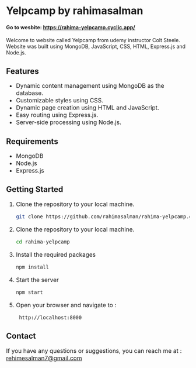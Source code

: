 <div class="markdown w-full ">
    <h1>Yelpcamp by rahimasalman </h1>
    <h4> Go to wesbite: <span> <a href="https://rahima-yelpcamp.cyclic.app/" target="_blank">https://rahima-yelpcamp.cyclic.app/ </a></span></h4> 
    <p>Welcome to website called Yelpcamp from udemy instructor Colt Steele. 
        Website was built using MongoDB, JavaScript, CSS, HTML, Express.js and Node.js.</p>
    <h2>Features</h2>
    <ul style="font-size: 16px">
    <li>Dynamic content management using MongoDB as the database.</li>
    <li>Customizable styles using CSS.</li><li>Dynamic page creation using HTML and JavaScript.</li>
    <li>Easy routing using Express.js.</li><li>Server-side processing using Node.js.</li>
    </ul>
    <h2>Requirements</h2>
    <ul style="font-size: 16px">
    <li>MongoDB</li>
    <li>Node.js</li>
    <li>Express.js</li>
    </ul>
    <h2>Getting Started</h2>
    <ol style="font-size: 16px">
    <li>Clone the repository to your local machine.</li>

```sh
git clone https://github.com/rahimasalman/rahima-yelpcamp.git
```
<li>Clone the repository to your local machine.</li>

```sh
cd rahima-yelpcamp
```

<li>Install the required packages</li>

```sh
npm install
```
<li>Start the server</li>

```sh
npm start 
```
<li>Open your browser and navigate to :</li>

```sh
 http://localhost:8000
```
</ol>

<h2>Contact</h2>
<p style="font-size: 16px">
If you have any questions or suggestions, you can reach me at :
<span><a href="mailto:rehimesalman7@gmail.com" target="_new">rehimesalman7@gmail.com</a> </span>
</p>
</div>



